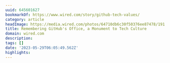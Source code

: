 ```yaml
---
uuid: 645601627
bookmarkOf: https://www.wired.com/story/github-tech-values/
category: article
headImage: https://media.wired.com/photos/64710db6c30f50376ee87478/191:100/w_1280,c_limit/ideas-gitbhub-monument-tech-spaces.png
title: Remembering GitHub's Office, a Monument to Tech Culture
domain: wired.com
description:
tags: []
date: '2023-05-29T06:05:49.562Z'
highlights:
---
```





